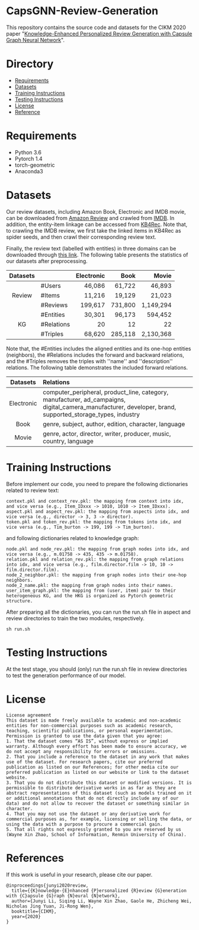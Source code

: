# CapsGNN-Review-Generation

This repository contains the source code and datasets for the CIKM 2020 paper "[Knowledge-Enhanced Personalized Review Generation with Capsule Graph Neural Network](https://arxiv.org/abs/2010.01480)".

# Directory

- [Requirements](#Requirements)
- [Datasets](#Datasets)
- [Training Instructions](#Training-Instructions)
- [Testing Instructions](#Testing-Instructions)
- [License](#License)
- [Reference](#References)

# Requirements

- Python 3.6
- Pytorch 1.4
- torch-geometric 
- Anaconda3

# Datasets
Our review datasets, including Amazon Book, Electronic and IMDB movie, can be downloaded from [Amazon Review](http://jmcauley.ucsd.edu/data/amazon/links.html) and crawled from [IMDB](https://www.imdb.com/). In addition, the entity-item linkage can be accessed from [KB4Rec](https://github.com/RUCAIBox/KB4Rec). Note that, to crawling the IMDB review, we first take the linked items in KB4Rec as spider seeds, and then crawl their corresponding review text.

Finally, the review text (labelled with entities) in three domains can be downloaded through [this link](https://drive.google.com/drive/folders/1xvAkWs8JXKRigMH68mK2zbhoqzvfcvou?usp=sharing). The following table presents the statistics of our datasets after preprocessing.

| Datasets  | | Electronic | Book | Movie |
|:----:|:----|---------:|----:|----:|
|           | #Users     | 46,086 | 61,722 |  46,893  | 
|   Review  | #Items     | 11,216 | 19,129 |  21,023   |
|           | #Reviews   | 199,617 | 731,800 | 1,149,294 |
|           | #Entities  | 30,301  | 96,173 | 594,452 |
|   KG      | #Relations | 20      | 12 | 22 |
|           | #Triples   | 68,620  | 285,118 | 2,130,368 |

Note that, the #Entities includes the aligned entities and its one-hop entities (neighbors), the #Relations includes the forward and backward relations, and the #Triples removes the triples with ''name'' and ''description'' relations. The following table demonstrates the included forward relations.

| Datasets | Relations |
|:----:|:---------|
|  Electronic  | computer_peripheral, product_line, category, manufacturer, ad_campaigns, digital_camera_manufacturer, developer, brand, supported_storage_types, industry  | 
| Book | genre, subject, author, edition, character, language |
| Movie | genre, actor, director, writer, producer, music, country, language |

# Training Instructions

Before implement our code, you need to prepare the following dictionaries related to review text:

```
context.pkl and context_rev.pkl: the mapping from context into idx, and vice versa (e.g., Item_IDxxx -> 1010, 1010 -> Item_IDxxx).
aspect.pkl and aspect_rev.pkl: the mapping from aspects into idx, and vice versa (e.g., director -> 3, 3 -> director).
token.pkl and token_rev.pkl: the mapping from tokens into idx, and vice versa (e.g., Tim_burton -> 199, 199 -> Tim_burton).
```

and following dictionaries related to knowledge graph:

```
node.pkl and node_rev.pkl: the mapping from graph nodes into idx, and vice versa (e.g., m.01758 -> 435, 435 -> m.01758).
relation.pkl and relation_rev.pkl: the mapping from graph relations into idx, and vice versa (e.g., film.director.film -> 10, 10 -> film.director.film).
node_2_neighbor.pkl: the mapping from graph nodes into their one-hop neighbors.
node_2_name.pkl: the mapping from graph nodes into their names.
user_item_graph.pkl: the mapping from (user, item) pair to their heterogeneous KG, and the HKG is organized as Pytorch geometric structure.
```

After preparing all the dictionaries, you can run the run.sh file in aspect and review directories to train the two modules, respectively. 

```
sh run.sh
```

# Testing Instructions

At the test stage, you should (only) run the run.sh file in review directories to test the generation performance of our model.

# License

```
License agreement
This dataset is made freely available to academic and non-academic entities for non-commercial purposes such as academic research, teaching, scientific publications, or personal experimentation. Permission is granted to use the data given that you agree:
1. That the dataset comes “AS IS”, without express or implied warranty. Although every effort has been made to ensure accuracy, we do not accept any responsibility for errors or omissions. 
2. That you include a reference to the dataset in any work that makes use of the dataset. For research papers, cite our preferred publication as listed on our References; for other media cite our preferred publication as listed on our website or link to the dataset website.
3. That you do not distribute this dataset or modified versions. It is permissible to distribute derivative works in as far as they are abstract representations of this dataset (such as models trained on it or additional annotations that do not directly include any of our data) and do not allow to recover the dataset or something similar in character.
4. That you may not use the dataset or any derivative work for commercial purposes as, for example, licensing or selling the data, or using the data with a purpose to procure a commercial gain.
5. That all rights not expressly granted to you are reserved by us (Wayne Xin Zhao, School of Information, Renmin University of China).
```

# References

If this work is useful in your research, please cite our paper.

```
@inproceedings{junyi2020review,
  title={{K}nowledge-{E}nhanced {P}ersonalized {R}eview {G}eneration with {C}apsule {G}raph {N}eural {N}etwork},
  author={Junyi Li, Siqing Li, Wayne Xin Zhao, Gaole He, Zhicheng Wei, Nicholas Jing Yuan, Ji-Rong Wen},
  booktitle={CIKM},
  year={2020}
}
```
